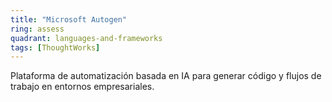 ```yaml
---
title: "Microsoft Autogen"
ring: assess
quadrant: languages-and-frameworks
tags: [ThoughtWorks]
---
```


Plataforma de automatización basada en IA para generar código y flujos de trabajo en entornos empresariales.
